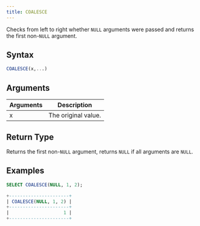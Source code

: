 ```yaml
---
title: COALESCE
---
```


Checks from left to right whether `NULL` arguments were passed and returns the first non-`NULL` argument.

 
## Syntax

```sql
COALESCE(x,...)
```

## Arguments

| Arguments | Description                |
|-----------|----------------------------|
| x         | The original value.        |


## Return Type

Returns the first non-`NULL` argument, returns `NULL` if all arguments are `NULL`.
## Examples

```sql
SELECT COALESCE(NULL, 1, 2);

+----------------------+
| COALESCE(NULL, 1, 2) |
+----------------------+
|                    1 |
+----------------------+
```
 



 